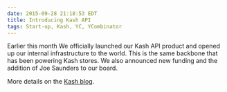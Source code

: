 ```yaml
---
date: 2015-09-28 21:18:53 EDT
title: Introducing Kash API
tags: Start-up, Kash, YC, YCombinator
---
```

Earlier this month We officially launched our Kash API product and opened up our
internal infrastructure to the world. This is the same backbone that has been
powering Kash stores. We also announced new funding and the addition of Joe
Saunders to our board.

More details on the [Kash blog][1].

  [1]: http://www.withkash.com/blog/2015/09/02/joesaunders/

